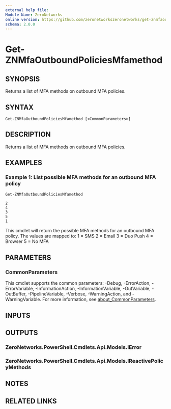 ```yaml
---
external help file:
Module Name: ZeroNetworks
online version: https://github.com/zeronetworkszeronetworks/get-znmfaoutboundpoliciesmfamethod
schema: 2.0.0
---
```


# Get-ZNMfaOutboundPoliciesMfamethod

## SYNOPSIS
Returns a list of MFA methods on outbound MFA policies.

## SYNTAX

```
Get-ZNMfaOutboundPoliciesMfamethod [<CommonParameters>]
```

## DESCRIPTION
Returns a list of MFA methods on outbound MFA policies.

## EXAMPLES

### Example 1: List possible MFA methods for an outbound MFA policy
```powershell
Get-ZNMfaOutboundPoliciesMfamethod
```

```output
2
4
3
5
1
```

This cmdlet will return the possible MFA methods for an outbound MFA policy.
The values are mapped to:
1 = SMS
2 = Email
3 = Duo Push
4 = Browser
5 = No MFA

## PARAMETERS

### CommonParameters
This cmdlet supports the common parameters: -Debug, -ErrorAction, -ErrorVariable, -InformationAction, -InformationVariable, -OutVariable, -OutBuffer, -PipelineVariable, -Verbose, -WarningAction, and -WarningVariable. For more information, see [about_CommonParameters](http://go.microsoft.com/fwlink/?LinkID=113216).

## INPUTS

## OUTPUTS

### ZeroNetworks.PowerShell.Cmdlets.Api.Models.IError

### ZeroNetworks.PowerShell.Cmdlets.Api.Models.IReactivePolicyMethods

## NOTES

## RELATED LINKS

